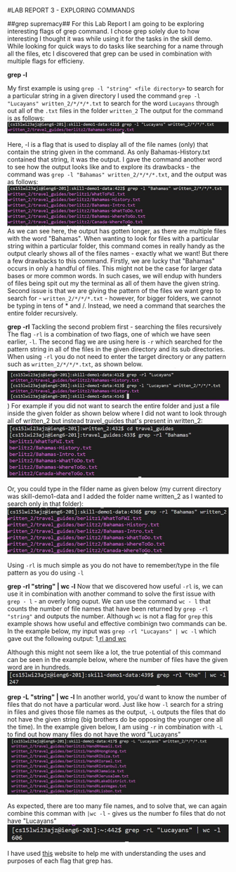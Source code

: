 #LAB REPORT 3 - EXPLORING COMMANDS

##grep supremacy##
For this Lab Report I am going to be exploring interesting flags of grep command. I chose grep solely due to how interesting I thought it was while using it for the tasks in the skill demo. 
While looking for quick ways to do tasks like searching for a name through all the files, etc I discovered that grep can be used in combination with multiple flags for efficieny. 

**grep -l**

My first example is using `grep -l "string" <file directory>` to search for a particular string in a given directory
I used the command `grep -l "Lucayans" written_2/*/*/*.txt` to search for the word `Lucayans` through out all of the `.txt` files in the folder `written_2` 
The output for the command is as follows:
![grep -l](https://github.com/madhoolikacvss/lab_rep_3/blob/main/grep%20l%20simple.jpg)

Here, -l is a flag that is used to display all of the file names (only) that contain the string given in the command. As only Bahamas-History.txt contained that string, it was the output.
I  gave the command another word to see how the output looks like and to explore its drawbacks - the command was `grep -l "Bahamas" written_2/*/*/*.txt`, and the output was as follows:
![Bahamas](https://github.com/madhoolikacvss/lab_rep_3/blob/main/grep%20l%20bahamas.jpg)
As we can see here, the output has gotten longer, as there are multiple files with the word "Bahamas". When wanting to look for files with a particular string within a particular folder, this command comes in really handy as the output clearly shows all of the files names - exactly what we want!
But there a few drawbacks to this command. Firstly, we are lucky that "Bahamas" occurs in only a handful of files. This might not be the case for larger data bases or more common words. In such cases, we will endup with hunders of files being spit out my the terminal as all of them have the given string. 
Second issue is that we are giving the pattern of the files we want grep to search for - `written_2/*/*/*.txt` - however, for bigger folders, we cannot be typing in tens of * and /. Instead, we need a command that searches the entire folder recursively.

**grep -rl**
Tackling the second problem first - searching the files recursively
The flag `-rl` is a combination of two flags, one of which we have seen earlier, `-l`. The second flag we are using here is `-r` which searched for the pattern string in all of the files in the given directory and its sub directories.
When using `-rl` you do not need to enter the target directory or any pattern such as `written_2/*/*/*.txt`, as shown below. 
![-rl](https://github.com/madhoolikacvss/lab_rep_3/blob/main/grep%20rl.jpg)
)
For example if you did not want to search the entire folder and just a file inside the given folder as shown below where I did not want to look through all of written_2 but instead travel_guides that's present in written_2:
![travel](https://github.com/madhoolikacvss/lab_rep_3/blob/main/cd%20into%20travel.jpg)

Or, you could type in the filder name as given below (my current directory was skill-demo1-data and I added the folder name written_2 as I wanted to search only in that folder):
![typing in folder name](https://github.com/madhoolikacvss/lab_rep_3/blob/main/not%20travel.jpg)

Using `-rl` is much simple as you do not have to remember/type in the file pattern as you do using `-l`

**grep -rl "string" | wc -l**
Now that we discovered how useful `-rl` is, we can use it in combination with another command to solve the first issue with `grep - l` - an overly long ouput.
We can use the command `wc - l` that counts the number of file names that have been returned by `grep -rl "string"` and outputs the number.
Although `wc` is not a flag for `grep` this example shows how useful and effective combinign two commands can be. 
In the example below, my input was `grep -rl "Lucayans" | wc -l` which gave out the following output:
1[ rl and wc](https://github.com/madhoolikacvss/lab_rep_3/blob/main/rl%20and%20wc%20example%201.jpg)

Although this might not seem like a lot, the true potential of this command can be seen in the example below, where the number of files have the given word are in hundreds.
![rl wc ex 2](https://github.com/madhoolikacvss/lab_rep_3/blob/main/rl%20and%20wc%20example%202.jpg)

**grep -L "string" | wc -l**
In another world, you'd want to know the number of files that do not have a particular word. 
Just like how `-l` search for a string in files and gives those file names as the output, `-L` outputs the files that do not have the given string (big brothers do be opposing the younger one all the time). 
In the example given below, I am using `-r` in combination with `-L` to find out how many files do not have the word "Lucayans"
![big L](https://github.com/madhoolikacvss/lab_rep_3/blob/main/grep%20L.jpg)

As expected, there are too many file names, and to solve that, we can again combine this comman with `|wc -l` - gives us the number fo files that do not have "Lucayans"
![not L and wc](https://github.com/madhoolikacvss/lab_rep_3/blob/main/not%20rl%20and%20wc.jpg)


I have used [this](https://www.vogella.com/tutorials/UnixGrep/article.html) website to help me with understanding the uses and purposes of each flag that grep has. 
